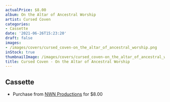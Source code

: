 ```yaml
---
actualPrice: $8.00
album: On the Altar of Ancestral Worship
artist: Cursed Coven
categories:
- Cassette
date: '2021-06-26T15:23:20'
draft: false
images:
- /images/covers/cursed_coven-on_the_altar_of_ancestral_worship.png
inStock: true
thumbnailImage: /images/covers/cursed_coven-on_the_altar_of_ancestral_worship-thumb.png
title: Cursed Coven - On the Altar of Ancestral Worship
---
```


## Cassette
* Purchase from [NWN Productions](http://shop.nwnprod.com/index.php?route=product/product&path=73&product_id=8725&sort=pd.name&order=ASC) for $8.00
